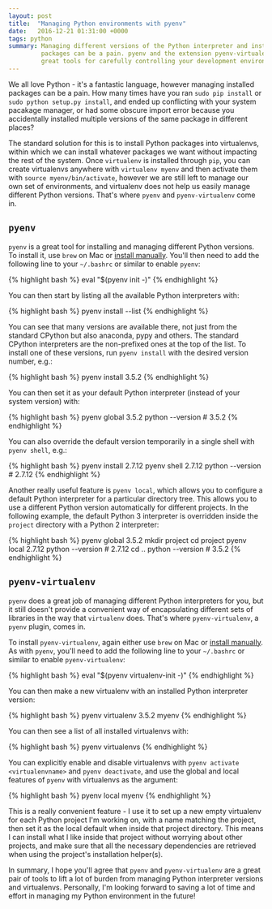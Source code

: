 ```yaml
---
layout: post
title:  "Managing Python environments with pyenv"
date:   2016-12-21 01:31:00 +0000
tags: python
summary: Managing different versions of the Python interpreter and installed
         packages can be a pain. pyenv and the extension pyenv-virtualenv are
         great tools for carefully controlling your development environment.
---
```


We all love Python - it's a fantastic language, however managing installed
packages can be a pain. How many times have you ran `sudo pip install` or
`sudo python setup.py install`, and ended up conflicting with your system
pacakage manager, or had some obscure import error because you accidentally
installed multiple versions of the same package in different places?

The standard solution for this is to install Python packages into virtualenvs,
within which we can install whatever packages we want without impacting the
rest of the system. Once `virtualenv` is installed through `pip`, you can
create virtualenvs anywhere with `virtualenv myenv` and then activate them with
`source myenv/bin/activate`, however we are still left to manage our own set of
environments, and virtualenv does not help us easily manage different Python
versions. That's where `pyenv` and `pyenv-virtualenv` come in.

## `pyenv`

`pyenv` is a great tool for installing and managing different Python versions.
To install it, use `brew` on Mac or [install manually][pyenv-installation].
You'll then need to add the following line to your `~/.bashrc` or similar to
enable `pyenv`:

{% highlight bash %}
eval "$(pyenv init -)"
{% endhighlight %}

You can then start by listing all the available Python interpreters with:

{% highlight bash %}
pyenv install --list
{% endhighlight %}

You can see that many versions are available there, not just from the standard
CPython but also anaconda, pypy and others. The standard CPython interpreters
are the non-prefixed ones at the top of the list. To install one of these
versions, run `pyenv install` with the desired version number, e.g.:

{% highlight bash %}
pyenv install 3.5.2
{% endhighlight %}

You can then set it as your default Python interpreter (instead of your system
version) with:

{% highlight bash %}
pyenv global 3.5.2
python --version # 3.5.2
{% endhighlight %}

You can also override the default version temporarily in a single shell with
`pyenv shell`, e.g.:

{% highlight bash %}
pyenv install 2.7.12
pyenv shell 2.7.12
python --version # 2.7.12
{% endhighlight %}

Another really useful feature is `pyenv local`, which allows you to configure a
default Python interpreter for a particular directory tree. This allows you to
use a different Python version automatically for different projects. In the
following example, the default Python 3 interpreter is overridden inside the
`project` directory with a Python 2 interpreter:

{% highlight bash %}
pyenv global 3.5.2
mkdir project
cd project
pyenv local 2.7.12
python --version # 2.7.12
cd ..
python --version # 3.5.2
{% endhighlight %}

## `pyenv-virtualenv`

`pyenv` does a great job of managing different Python interpreters for you, but
it still doesn't provide a convenient way of encapsulating different sets of
libraries in the way that `virtualenv` does. That's where `pyenv-virtualenv`, a
`pyenv` plugin, comes in.

To install `pyenv-virtualenv`, again either use `brew` on Mac or
[install manually][pyenv-virtualenv-install]. As with `pyenv`, you'll need to
add the following line to your `~/.bashrc` or similar to enable
`pyenv-virtualenv`:

{% highlight bash %}
eval "$(pyenv virtualenv-init -)"
{% endhighlight %}

You can then make a new virtualenv with an installed Python interpreter
version:

{% highlight bash %}
pyenv virtualenv 3.5.2 myenv
{% endhighlight %}

You can then see a list of all installed virtualenvs with:

{% highlight bash %}
pyenv virtualenvs
{% endhighlight %}

You can explicitly enable and disable virtualenvs with
`pyenv activate <virtualenvname>` and `pyenv deactivate`, and use the global
and local features of `pyenv` with virtualenvs as the argument:

{% highlight bash %}
pyenv local myenv
{% endhighlight %}

This is a really convenient feature - I use it to set up a new empty virtualenv
for each Python project I'm working on, with a name matching the project, then
set it as the local default when inside that project directory. This means I
can install what I like inside that project without worrying about other
projects, and make sure that all the necessary dependencies are retrieved when
using the project's installation helper(s).

In summary, I hope you'll agree that `pyenv` and `pyenv-virtualenv` are a great
pair of tools to lift a lot of burden from managing Python interpreter versions
and virtualenvs. Personally, I'm looking forward to saving a lot of time and
effort in managing my Python environment in the future!

[pyenv-installation]: https://github.com/yyuu/pyenv#installation
[pyenv-virtualenv-install]: https://github.com/yyuu/pyenv-virtualenv#installation
